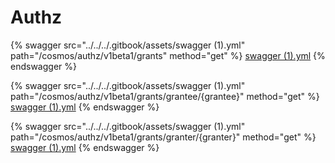 # Authz

{% swagger src="../../../.gitbook/assets/swagger (1).yml" path="/cosmos/authz/v1beta1/grants" method="get" %}
[swagger (1).yml](<../../../.gitbook/assets/swagger (1).yml>)
{% endswagger %}

{% swagger src="../../../.gitbook/assets/swagger (1).yml" path="/cosmos/authz/v1beta1/grants/grantee/{grantee}" method="get" %}
[swagger (1).yml](<../../../.gitbook/assets/swagger (1).yml>)
{% endswagger %}

{% swagger src="../../../.gitbook/assets/swagger (1).yml" path="/cosmos/authz/v1beta1/grants/granter/{granter}" method="get" %}
[swagger (1).yml](<../../../.gitbook/assets/swagger (1).yml>)
{% endswagger %}


